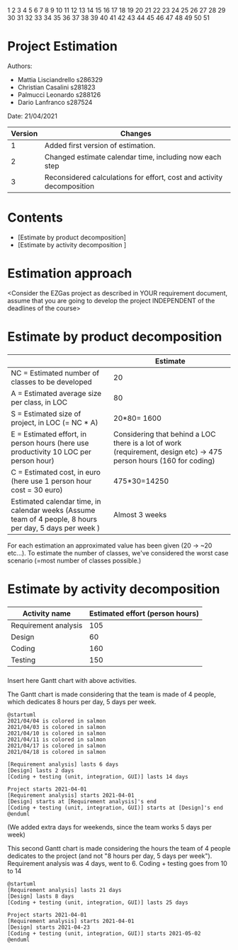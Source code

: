 1
2
3
4
5
6
7
8
9
10
11
12
13
14
15
16
17
18
19
20
21
22
23
24
25
26
27
28
29
30
31
32
33
34
35
36
37
38
39
40
41
42
43
44
45
46
47
48
49
50
51
# Project Estimation  
Authors:

- Mattia Lisciandrello s286329
- Christian Casalini s281823
- Palmucci Leonardo s288126
- Dario Lanfranco s287524

Date: 21/04/2021

| Version | Changes |
| ------- |---------|
| 1 | Added first version of estimation. |
| 2 | Changed estimate calendar time, including now each step |
| 3 | Reconsidered calculations for effort, cost and activity decomposition | 

# Contents
- [Estimate by product decomposition]
- [Estimate by activity decomposition ]
# Estimation approach
<Consider the EZGas  project as described in YOUR requirement document, assume that you are going to develop the project INDEPENDENT of the deadlines of the course>
# Estimate by product decomposition
### 
|             | Estimate                        |             
| ----------- | ------------------------------- |  
| NC =  Estimated number of classes to be developed   |  20          |             
| A = Estimated average size per class, in LOC       |      80               | 
| S = Estimated size of project, in LOC (= NC * A) |20*80= 1600 |
| E = Estimated effort, in person hours (here use productivity 10 LOC per person hour)  |          Considering that behind a LOC there is a lot of work (requirement, design etc) -> 475 person hours  (160 for coding)    |   
| C = Estimated cost, in euro (here use 1 person hour cost = 30 euro) | 475*30=14250 | 
| Estimated calendar time, in calendar weeks (Assume team of 4 people, 8 hours per day, 5 days per week ) | Almost 3 weeks |               

For each estimation an approximated value has been given (20 -> ~20 etc...). To estimate the number of classes, we've considered the worst case scenario (=most number of classes possible.)


# Estimate by activity decomposition
### 
|         Activity name    | Estimated effort (person hours)   |             
| ----------- | ------------------------------- | 
| Requirement analysis | 105 |
| Design | 60 | 
| Coding | 160 |
| Testing | 150 | 

###
Insert here Gantt chart with above activities.

The Gantt chart is made considering that the team is made of 4 people, which dedicates 8 hours per day, 5 days per week.


```plantuml
@startuml
2021/04/04 is colored in salmon
2021/04/03 is colored in salmon
2021/04/10 is colored in salmon
2021/04/11 is colored in salmon
2021/04/17 is colored in salmon
2021/04/18 is colored in salmon

[Requirement analysis] lasts 6 days
[Design] lasts 2 days
[Coding + testing (unit, integration, GUI)] lasts 14 days

Project starts 2021-04-01
[Requirement analysis] starts 2021-04-01
[Design] starts at [Requirement analysis]'s end
[Coding + testing (unit, integration, GUI)] starts at [Design]'s end
@enduml
```

(We added extra days for weekends, since the team works 5 days per week)

This second Gantt chart is made considering the hours the team of 4 people dedicates to the project (and not "8 hours per day, 5 days per week"). Requirement analysis was 4 days, went to 6. Coding + testing goes from 10 to 14 

```plantuml
@startuml
[Requirement analysis] lasts 21 days
[Design] lasts 8 days
[Coding + testing (unit, integration, GUI)] lasts 25 days

Project starts 2021-04-01
[Requirement analysis] starts 2021-04-01
[Design] starts 2021-04-23
[Coding + testing (unit, integration, GUI)] starts 2021-05-02
@enduml
```